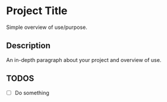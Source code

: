 # Project Title

Simple overview of use/purpose.

## Description

An in-depth paragraph about your project and overview of use.

## TODOS

- [ ] Do something
